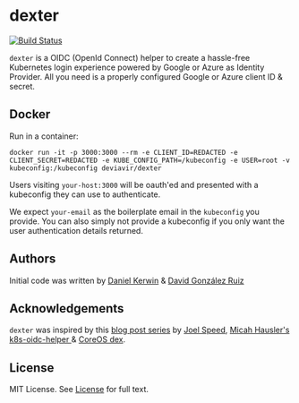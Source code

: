 # dexter

[![Build Status](https://travis-ci.org/DeviaVir/dexter.svg?branch=master)](https://travis-ci.org/DeviaVir/dexter)

`dexter` is a OIDC (OpenId Connect) helper to create a hassle-free Kubernetes login experience powered by Google or Azure as Identity Provider.
All you need is a properly configured Google or Azure client ID & secret.

## Docker

Run in a container:
```
docker run -it -p 3000:3000 --rm -e CLIENT_ID=REDACTED -e CLIENT_SECRET=REDACTED -e KUBE_CONFIG_PATH=/kubeconfig -e USER=root -v kubeconfig:/kubeconfig deviavir/dexter
```

Users visiting `your-host:3000` will be oauth'ed and presented with a kubeconfig they can use to authenticate.

We expect `your-email` as the boilerplate email in the `kubeconfig` you provide. You can also simply not provide a kubeconfig if you only want the user authentication details returned.

## Authors

Initial code was written by [Daniel Kerwin](mailto:daniel@gini.net) & [David González Ruiz](mailto:david@gini.net)

## Acknowledgements

`dexter` was inspired by this [blog post series](https://thenewstack.io/tag/Kubernetes-SSO-series) by [Joel Speed](https://thenewstack.io/author/joel-speed/), [Micah Hausler's k8s-oidc-helper
](https://github.com/micahhausler/k8s-oidc-helper) & [CoreOS dex](https://github.com/coreos/dex).

## License

MIT License. See [License](/LICENSE) for full text.
